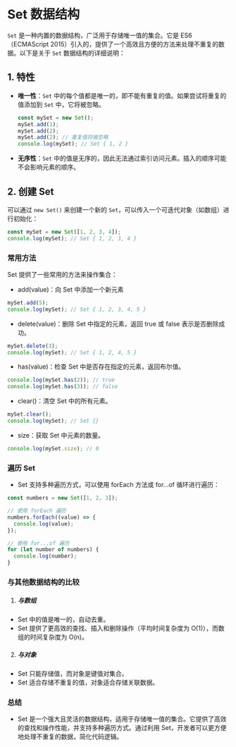# Set 数据结构

`Set` 是一种内置的数据结构，广泛用于存储唯一值的集合。它是 ES6（ECMAScript 2015）引入的，提供了一个高效且方便的方法来处理不重复的数据。以下是关于 `Set` 数据结构的详细说明：

## 1. 特性

- **唯一性**：`Set` 中的每个值都是唯一的，即不能有重复的值。如果尝试将重复的值添加到 `Set` 中，它将被忽略。

  ```javascript
  const mySet = new Set();
  mySet.add(1);
  mySet.add(2);
  mySet.add(2); // 重复值将被忽略
  console.log(mySet); // Set { 1, 2 }
  ```

- **无序性**：`Set` 中的值是无序的，因此无法通过索引访问元素。插入的顺序可能不会影响元素的顺序。

## 2. 创建 Set

可以通过 `new Set()` 来创建一个新的 `Set`，可以传入一个可迭代对象（如数组）进行初始化：

```javascript
const mySet = new Set([1, 2, 3, 4]);
console.log(mySet); // Set { 1, 2, 3, 4 }
```

### 常用方法

Set 提供了一些常用的方法来操作集合：

- add(value)：向 Set 中添加一个新元素

```js
mySet.add(5);
console.log(mySet); // Set { 1, 2, 3, 4, 5 }
```

- delete(value)：删除 Set 中指定的元素，返回 true 或 false 表示是否删除成功。

```js
mySet.delete(3);
console.log(mySet); // Set { 1, 2, 4, 5 }
```

- has(value)：检查 Set 中是否存在指定的元素，返回布尔值。

```js
console.log(mySet.has(2)); // true
console.log(mySet.has(3)); // false
```

- clear()：清空 Set 中的所有元素。

```js
mySet.clear();
console.log(mySet); // Set {}
```

- size：获取 Set 中元素的数量。

```js
console.log(mySet.size); // 0
```

### 遍历 Set

- Set 支持多种遍历方式，可以使用 forEach 方法或 for...of 循环进行遍历：

```js
const numbers = new Set([1, 2, 3]);

// 使用 forEach 遍历
numbers.forEach((value) => {
  console.log(value);
});

// 使用 for...of 遍历
for (let number of numbers) {
  console.log(number);
}
```

### 与其他数据结构的比较

1. ##### 与数组

- Set 中的值是唯一的，自动去重。
- Set 提供了更高效的查找、插入和删除操作（平均时间复杂度为 O(1)），而数组的时间复杂度为 O(n)。

2. ##### 与对象

- Set 只能存储值，而对象是键值对集合。
- Set 适合存储不重复的值，对象适合存储关联数据。

### 总结

- Set 是一个强大且灵活的数据结构，适用于存储唯一值的集合。它提供了高效的查找和操作性能，并支持多种遍历方式。通过利用 Set，开发者可以更方便地处理不重复的数据，简化代码逻辑。
